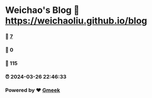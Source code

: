 # Weichao's Blog :link: https://weichaoliu.github.io/blog 
### :page_facing_up: [7](https://weichaoliu.github.io/blog/tag.html) 
### :speech_balloon: 0 
### :hibiscus: 115 
### :alarm_clock: 2024-03-26 22:46:33 
### Powered by :heart: [Gmeek](https://github.com/Meekdai/Gmeek)

